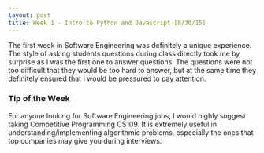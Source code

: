 ```yaml
---
layout: post
title: Week 1 - Intro to Python and Javascript [8/30/15]
---
```


The first week in Software Engineering was definitely a unique experience. The style of asking students questions during class directly took me by surprise as I was the first one to answer questions. The questions were not too difficult that they would be too hard to answer, but at the same time they definitely ensured that I would be pressured to pay attention. 

### Tip of the Week

For anyone looking for Software Engineering jobs, I would highly suggest taking Competitive Programming CS109. It is extremely useful in understanding/implementing algorithmic problems, especially the ones that top companies may give you during interviews.